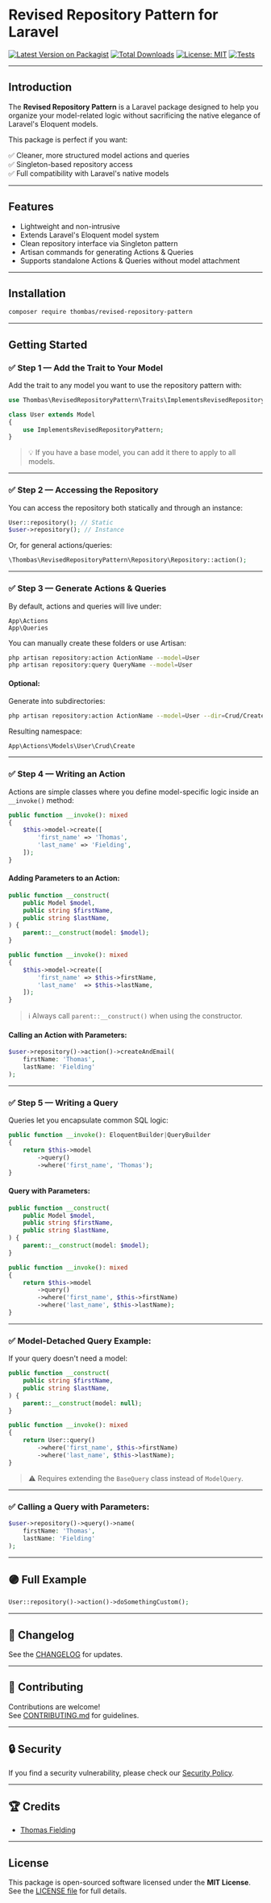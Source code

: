 # Revised Repository Pattern for Laravel

[![Latest Version on Packagist](https://img.shields.io/packagist/v/thombas/revised-repository-pattern.svg?style=flat-square)](https://packagist.org/packages/thombas/revised-repository-pattern)
[![Total Downloads](https://img.shields.io/packagist/dt/thombas/revised-repository-pattern.svg?style=flat-square)](https://packagist.org/packages/thombas/revised-repository-pattern)
[![License: MIT](https://img.shields.io/github/license/Thombas/revised-repository-pattern?style=flat-square)](https://github.com/Thombas/revised-repository-pattern/blob/main/LICENSE)
[![Tests](https://github.com/Thombas/revised-repository-pattern/actions/workflows/tests.yml/badge.svg)](https://github.com/Thombas/revised-repository-pattern)

---

## Introduction

The **Revised Repository Pattern** is a Laravel package designed to help you organize your model-related logic without sacrificing the native elegance of Laravel's Eloquent models.

This package is perfect if you want:

✅ Cleaner, more structured model actions and queries  
✅ Singleton-based repository access  
✅ Full compatibility with Laravel's native models

---

## Features

- Lightweight and non-intrusive
- Extends Laravel's Eloquent model system
- Clean repository interface via Singleton pattern
- Artisan commands for generating Actions & Queries
- Supports standalone Actions & Queries without model attachment

---

## Installation

```bash
composer require thombas/revised-repository-pattern
```

---

## Getting Started

### ✅ Step 1 — Add the Trait to Your Model

Add the trait to any model you want to use the repository pattern with:

```php
use Thombas\RevisedRepositoryPattern\Traits\ImplementsRevisedRepositoryPattern;

class User extends Model
{
    use ImplementsRevisedRepositoryPattern;
}
```

> 💡 If you have a base model, you can add it there to apply to all models.

---

### ✅ Step 2 — Accessing the Repository

You can access the repository both statically and through an instance:

```php
User::repository(); // Static
$user->repository(); // Instance
```

Or, for general actions/queries:

```php
\Thombas\RevisedRepositoryPattern\Repository\Repository::action();
```

---

### ✅ Step 3 — Generate Actions & Queries

By default, actions and queries will live under:

```
App\Actions
App\Queries
```

You can manually create these folders or use Artisan:

```bash
php artisan repository:action ActionName --model=User
php artisan repository:query QueryName --model=User
```

#### Optional:
Generate into subdirectories:

```bash
php artisan repository:action ActionName --model=User --dir=Crud/Create
```

Resulting namespace:

```
App\Actions\Models\User\Crud\Create
```

---

### ✅ Step 4 — Writing an Action

Actions are simple classes where you define model-specific logic inside an `__invoke()` method:

```php
public function __invoke(): mixed
{
    $this->model->create([
        'first_name' => 'Thomas',
        'last_name' => 'Fielding',
    ]);
}
```

#### Adding Parameters to an Action:

```php
public function __construct(
    public Model $model,
    public string $firstName,
    public string $lastName,
) {
    parent::__construct(model: $model);
}

public function __invoke(): mixed
{
    $this->model->create([
        'first_name' => $this->firstName,
        'last_name'  => $this->lastName,
    ]);
}
```

> ℹ️ Always call `parent::__construct()` when using the constructor.

#### Calling an Action with Parameters:

```php
$user->repository()->action()->createAndEmail(
    firstName: 'Thomas',
    lastName: 'Fielding'
);
```

---

### ✅ Step 5 — Writing a Query

Queries let you encapsulate common SQL logic:

```php
public function __invoke(): EloquentBuilder|QueryBuilder
{
    return $this->model
        ->query()
        ->where('first_name', 'Thomas');
}
```

#### Query with Parameters:

```php
public function __construct(
    public Model $model,
    public string $firstName,
    public string $lastName,
) {
    parent::__construct(model: $model);
}

public function __invoke(): mixed
{
    return $this->model
        ->query()
        ->where('first_name', $this->firstName)
        ->where('last_name', $this->lastName);
}
```

---

### ✅ Model-Detached Query Example:

If your query doesn't need a model:

```php
public function __construct(
    public string $firstName,
    public string $lastName,
) {
    parent::__construct(model: null);
}

public function __invoke(): mixed
{
    return User::query()
        ->where('first_name', $this->firstName)
        ->where('last_name', $this->lastName);
}
```

> ⚠️ Requires extending the `BaseQuery` class instead of `ModelQuery`.

---

### ✅ Calling a Query with Parameters:

```php
$user->repository()->query()->name(
    firstName: 'Thomas',
    lastName: 'Fielding'
);
```

---

## 🟣 Full Example

```php
User::repository()->action()->doSomethingCustom();
```

---

## 📜 Changelog

See the [CHANGELOG](https://github.com/Thombas/revised-repository-pattern/blob/main/CHANGELOG.md) for updates.

---

## 🤝 Contributing

Contributions are welcome!  
See [CONTRIBUTING.md](https://github.com/Thombas/revised-repository-pattern/blob/main/.github/CONTRIBUTING.md) for guidelines.

---

## 🔒 Security

If you find a security vulnerability, please check our [Security Policy](https://github.com/Thombas/revised-repository-pattern/security/policy).

---

## 🏆 Credits

- [Thomas Fielding](https://github.com/Thombas)

---

## License

This package is open-sourced software licensed under the **MIT License**.  
See the [LICENSE file](https://github.com/Thombas/revised-repository-pattern/blob/main/LICENSE.md) for full details.
